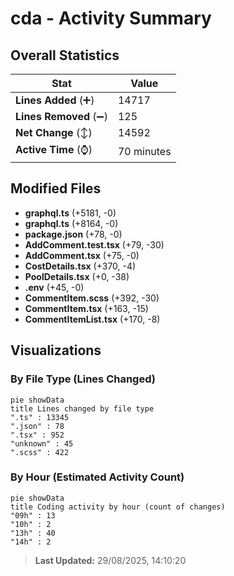 # cda - Activity Summary 

## Overall Statistics

| Stat                   | Value                                                             |
| ---------------------- | ----------------------------------------------------------------- |
| **Lines Added** (➕)   | 14717                                          |
| **Lines Removed** (➖) | 125                                        |
| **Net Change** (↕)    | 14592                |
| **Active Time** (⌚)   | 70 minutes |


## Modified Files
- **graphql.ts** (+5181, -0)
- **graphql.ts** (+8164, -0)
- **package.json** (+78, -0)
- **AddComment.test.tsx** (+79, -30)
- **AddComment.tsx** (+75, -0)
- **CostDetails.tsx** (+370, -4)
- **PoolDetails.tsx** (+0, -38)
- **.env** (+45, -0)
- **CommentItem.scss** (+392, -30)
- **CommentItem.tsx** (+163, -15)
- **CommentItemList.tsx** (+170, -8)

## Visualizations

### By File Type (Lines Changed)

```mermaid
pie showData
title Lines changed by file type
".ts" : 13345
".json" : 78
".tsx" : 952
"unknown" : 45
".scss" : 422
```

### By Hour (Estimated Activity Count)

```mermaid
pie showData
title Coding activity by hour (count of changes)
"09h" : 13
"10h" : 2
"13h" : 40
"14h" : 2
```


> **Last Updated:** 29/08/2025, 14:10:20